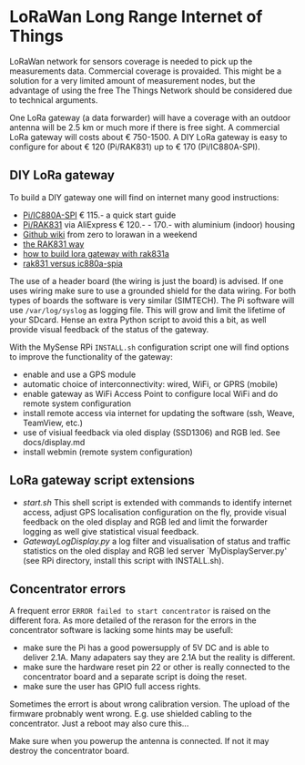 # LoRaWan Long Range Internet of Things
LoRaWan network for sensors coverage is needed to pick up the measurements data. Commercial coverage is provaided. This might be a solution for a very limited amount of measurement nodes, but the advantage of using the free The Things Network should be considered due to technical arguments.

One LoRa gateway (a data forwarder) will have a coverage with an outdoor antenna will be 2.5 km or much more if there is free sight.
A commercial LoRa gateway will costs about € 750-1500. A DIY LoRa gateway is easy to configure for about € 120 (Pi/RAK831) up to € 170 (Pi/IC880A-SPI).

## DIY LoRa gateway
To build a DIY gateway one will find on internet many good instructions:
* <a href="https://webshop.ideetron.nl/iC880A-SPI"> Pi/IC880A-SPI</a>  € 115.- a quick start guide
* <a href="https://nl.aliexpress.com/item/RAK831-Pilot-Gateway-SX1301-Raspberry-Pi3-GPS-met-complete-behuizing-voor-professionele-demonstratie-set-up/32883987457.html">Pi/RAK831</a> via AliExpress € 120.- - 170.- with aluminium (indoor) housing
* <a href="https://github.com/ttn-zh/ic880a-gateway/wiki"> Github wiki</a> from zero to lorawan in a weekend
* <a href="https://www.thethingsnetwork.org/forum/t/the-hard-rak831-cafe-part-2/10576">the RAK831 way<a>
* <a href="https://www.thethingsnetwork.org/docs/gateways/rak831/">how to build lora gateway with rak831a</a>
* <a href="https://www.thethingsnetwork.org/forum/t/rak831-vs-ic880a-spi/12423">rak831 versus ic880a-spia</a>

The use of a header board (the wiring is just the board) is advised. If one uses wiring make sure to use a grounded shield for the data wiring. For both types of boards the software is very similar (SIMTECH).
The Pi software will use `/var/log/syslog` as logging file. This will grow and limit the lifetime of your SDcard. Hense an extra Python script to avoid this a bit, as well provide visual feedback of the status of the gateway.

With the MySense RPi `INSTALL.sh` configuration script one will find options to improve the functionality of the gateway:
- enable and use a GPS module
- automatic choice of interconnectivity: wired, WiFi, or GPRS (mobile)
- enable gateway as WiFi Access Point to configure local WiFi and do remote system configuration
- install remote access via internet for updating the software (ssh, Weave, TeamView, etc.)
- use of visiual feedback via oled display (SSD1306) and RGB led. See docs/display.md
- install webmin (remote system configuration)

## LoRa gateway script extensions
* *start.sh* This shell script is extended with commands to identify internet access, adjust GPS localisation configuration on the fly, provide visual feedback on the oled display and RGB led and limit the forwarder logging as well give statistical visual feedback.
* *GatewayLogDisplay.py* a log filter and visualisation of status and traffic statistics on the oled display and RGB led server `MyDisplayServer.py' (see RPi directory, install this script with INSTALL.sh).

## Concentrator errors
A frequent error `ERROR failed to start concentrator` is raised on the different fora. As more detailed of the rerason for the errors in the concentrator software is lacking some hints may be usefull:
* make sure the Pi has a good powersupply of 5V DC and is able to deliver 2.1A. Many adapaters say they are 2.1A but the reality is different.
* make sure the hardware reset pin 22 or other is really connected to the concentrator board and a separate script is doing the reset.
* make sure the user has GPIO full access rights.

Sometimes the errort is about wrong calibration version. The upload of the firmware probnably went wrong. E.g. use shielded cabling to the concentrator. Just a reboot may also cure this...

Make sure when you powerup the antenna is connected. If not it may destroy the concentrator board.
